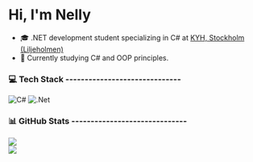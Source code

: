
# Hi, I'm Nelly
- 🎓 .NET development student specializing in C# at [KYH, Stockholm (Liljeholmen)](https://kyh.se/utbildningar/net-developer/)
- 🌱 Currently studying C# and OOP principles.


### 💻 Tech Stack ------------------------------
![C#](https://img.shields.io/badge/c%23-%23239120.svg?style=flat&logo=csharp&logoColor=white) ![.Net](https://img.shields.io/badge/.NET-5C2D91?style=flat&logo=.net&logoColor=white)

### 📊 GitHub Stats ------------------------------
![](https://github-readme-stats.vercel.app/api?username=nellysosobrado&theme=transparent&hide_border=true&include_all_commits=false&count_private=false)<br/>
![](https://github-readme-streak-stats.herokuapp.com/?user=nellysosobrado&theme=transparent&hide_border=true)<br/>


